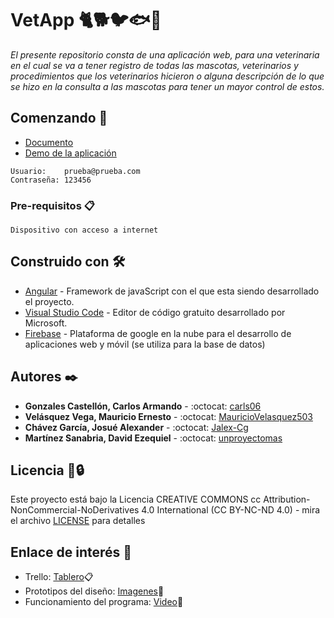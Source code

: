 # VetApp :cat2::dog2::bird::fish:🐇

_El presente repositorio consta de una aplicación web, para una veterinaria en el cual se va a tener registro de todas las mascotas, veterinarios y procedimientos que los veterinarios hicieron o alguna descripción de lo que se hizo en la consulta a las mascotas para tener un mayor control de estos._

## Comenzando 🚀
* [Documento](https://udbedu-my.sharepoint.com/:b:/g/personal/ms180761_alumno_udb_edu_sv/EQfY0OjphmxBhn3lj_lCoCUBAKKFeSG1B0SaG274n3eJSg?e=owtkcV)
* [Demo de la aplicación](https://vetappsv.netlify.app/#/)


```
Usuario:    prueba@prueba.com
Contraseña: 123456
```

### Pre-requisitos 📋
```
Dispositivo con acceso a internet 
```
## Construido con 🛠️

* [Angular](https://angular.io/) - Framework de javaScript con el que esta siendo desarrollado el proyecto.
* [Visual Studio Code](https://code.visualstudio.com/) - Editor de código gratuito desarrollado por Microsoft.
* [Firebase](https://firebase.google.com/?hl=es) - Plataforma de google en la nube para el desarrollo de aplicaciones web y móvil  (se utiliza para la base de datos)

## Autores ✒️

* **Gonzales Castellón, Carlos Armando** - :octocat: [carls06](https://github.com/carls06)
* **Velásquez Vega, Mauricio Ernesto** - :octocat: [MauricioVelasquez503](https://github.com/MauricioVelasquez503)
* **Chávez García, Josué Alexander** - :octocat: [Jalex-Cg](https://github.com/Jalex-Cg)
* **Martínez Sanabria, David Ezequiel** - :octocat: [unproyectomas](https://github.com/unproyectomas)

## Licencia 📄🔒 

Este proyecto está bajo la Licencia CREATIVE COMMONS cc Attribution-NonCommercial-NoDerivatives 4.0 International (CC BY-NC-ND 4.0) - mira el archivo [LICENSE](https://creativecommons.org/licenses/by-nc-nd/4.0/) para detalles

## Enlace de interés :eyes:
* Trello: [Tablero](https://trello.com/b/5VaZVU0z/vetapp)📋
* Prototipos del diseño: [Imagenes](https://drive.google.com/file/d/17f5wlL5cX7OWPezDR5YjqaRtEDrfFKl0/view?usp=sharing)🎨
* Funcionamiento del programa: [Video](https://drive.google.com/file/d/10mUA310CDmfgCbL5GEKGMRihTRjYPcnw/view)🎥
